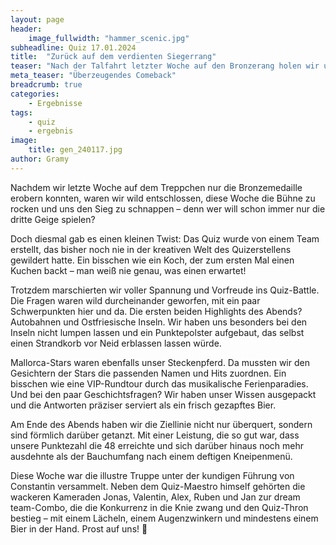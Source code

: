 ```yaml
---
layout: page
header:
    image_fullwidth: "hammer_scenic.jpg"
subheadline: Quiz 17.01.2024
title:  "Zurück auf dem verdienten Siegerrang"
teaser: "Nach der Talfahrt letzter Woche auf den Bronzerang holen wir uns erneut den Sieg"
meta_teaser: "Überzeugendes Comeback"
breadcrumb: true
categories:
    - Ergebnisse
tags:
    - quiz
    - ergebnis
image:
    title: gen_240117.jpg
author: Gramy
---
```


Nachdem wir letzte Woche auf dem Treppchen nur die Bronzemedaille erobern konnten, waren wir wild entschlossen, diese Woche die Bühne zu rocken und uns den Sieg zu schnappen – denn wer will schon immer nur die dritte Geige spielen?

Doch diesmal gab es einen kleinen Twist: Das Quiz wurde von einem Team erstellt, das bisher noch nie in der kreativen Welt des Quizerstellens gewildert hatte. 
Ein bisschen wie ein Koch, der zum ersten Mal einen Kuchen backt – man weiß nie genau, was einen erwartet!

Trotzdem marschierten wir voller Spannung und Vorfreude ins Quiz-Battle. 
Die Fragen waren wild durcheinander geworfen, mit ein paar Schwerpunkten hier und da. 
Die ersten beiden Highlights des Abends? 
Autobahnen und Ostfriesische Inseln. 
Wir haben uns besonders bei den Inseln nicht lumpen lassen und ein Punktepolster aufgebaut, das selbst einen Strandkorb vor Neid erblassen lassen würde.

Mallorca-Stars waren ebenfalls unser Steckenpferd. 
Da mussten wir den Gesichtern der Stars die passenden Namen und Hits zuordnen. 
Ein bisschen wie eine VIP-Rundtour durch das musikalische Ferienparadies. 
Und bei den paar Geschichtsfragen? 
Wir haben unser Wissen ausgepackt und die Antworten präziser serviert als ein frisch gezapftes Bier.

Am Ende des Abends haben wir die Ziellinie nicht nur überquert, sondern sind förmlich darüber getanzt. 
Mit einer Leistung, die so gut war, dass unsere Punktezahl die 48 erreichte und sich darüber hinaus noch mehr ausdehnte als der Bauchumfang nach einem deftigen Kneipenmenü.

Diese Woche war die illustre Truppe unter der kundigen Führung von Constantin versammelt. 
Neben dem Quiz-Maestro himself gehörten die wackeren Kameraden Jonas, Valentin, Alex, Ruben und Jan zur dream team-Combo, die die Konkurrenz in die Knie zwang und den Quiz-Thron bestieg – mit einem Lächeln, einem Augenzwinkern und mindestens einem Bier in der Hand. 
Prost auf uns! 🍻